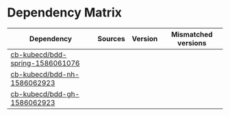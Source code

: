 # Dependency Matrix

Dependency | Sources | Version | Mismatched versions
---------- | ------- | ------- | -------------------
[cb-kubecd/bdd-spring-1586061076](https://github.com/cb-kubecd/bdd-spring-1586061076.git) |  | []() | 
[cb-kubecd/bdd-nh-1586062923](https://github.com/cb-kubecd/bdd-nh-1586062923.git) |  | []() | 
[cb-kubecd/bdd-gh-1586062923](https://github.com/cb-kubecd/bdd-gh-1586062923.git) |  | []() | 

